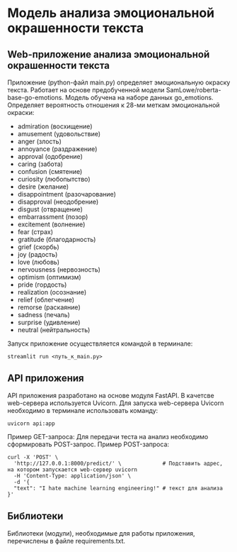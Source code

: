 # Модель анализа эмоциональной окрашенности текста

## Web-приложение анализа эмоциональной окрашенности текста

Приложение (python-файл main.py) определяет эмоциональную окраску текста.
Работает на основе предобученной модели SamLowe/roberta-base-go-emotions.
Модель обучена на наборе данных go_emotions.
Определяет вероятность отношения к 28-ми меткам эмоциональной окраски:
- admiration (восхищение)
- amusement (удовольствие)
- anger	(злость)
- annoyance (раздражение)
- approval (одобрение)
- caring (забота)
- confusion (смятение)
- curiosity (любопытство)
- desire (желание)
- disappointment (разочарование)
- disapproval (неодобрение)
- disgust (отвращение)
- embarrassment (позор)
- excitement (волнение)
- fear (страх)
- gratitude (благодарность)
- grief (скорбь)
- joy (радость)
- love (любовь)
- nervousness (нервозность)
- optimism (оптимизм)
- pride (гордость)
- realization (осознание)
- relief (облегчение)
- remorse (раскаяние)
- sadness (печаль)
- surprise (удивление)
- neutral (нейтральность)

Запуск приложение осуществляется командой в терминале:
```
streamlit run <путь_к_main.py>
```
## API приложения

API приложения разработано на основе модуля FastAPI. В качетсве web-сервера используется Uvicorn. 
Для запуска web-сервера Uvicorn необходимо в терминале использовать команду: 
```
uvicorn api:app
```
Пример GET-запроса:
Для передачи теста на анализ необходимо сформировать POST-запрос. Пример POST-запроса:
```
curl -X 'POST' \
  'http://127.0.0.1:8000/predict/' \             # Подставить адрес, на котором запускается web-сервер uvicorn
  -H 'Content-Type: application/json' \
  -d '{
  "text": "I hate machine learning engineering!" # текст для анализа
}'
```

## Библиотеки

Библиотеки (модули), необходимые для работы приложения, перечислены в файле requirements.txt.